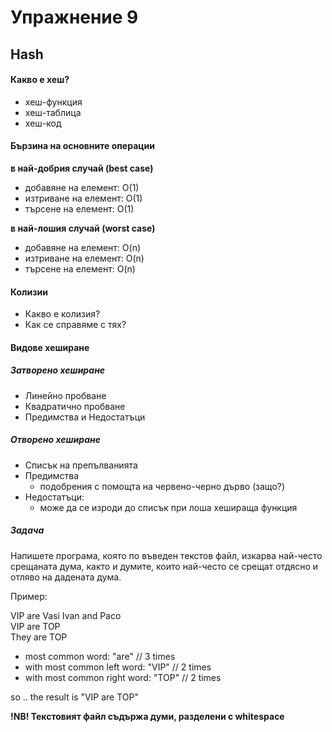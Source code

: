 # Упражнение 9
## Hash

#### Какво е хеш?

* хеш-функция
* хеш-таблица
* хеш-код

#### Бързина на основните операции
**в най-добрия случай (best case)**
* добавяне на елемент: O(1)
* изтриване на елемент: O(1)
* търсене на елемент: O(1)

**в най-лошия случай (worst case)**
* добавяне на елемент: O(n)
* изтриване на елемент: O(n)
* търсене на елемент: O(n)

#### Колизии

* Какво е колизия?
* Как се справяме с тях?

#### Видове хеширане

 ##### Затворено хеширане
 
* Линейно пробване
* Квадратично пробване
* Предимства и Недостатъци

##### Отворено хеширане

* Списък на препълванията
* Предимства
	* подобрения с помощта на червено-черно дърво (защо?) 
* Недостатъци:
	* може да се изроди до списък при лоша хешираща функция  

##### Задача

Напишете програма, която по въведен текстов файл, изкарва най-често срещаната дума, както и думите, които най-често се срещат отдясно и отляво на дадената дума.

Пример:

VIP are Vasi Ivan and Paco </br>
VIP are TOP </br>
They are TOP </br>


* most common word: "are" // 3 times
* with most common left word: "VIP" // 2 times
* with most common right word: "TOP" // 2 times


so .. the result is "VIP are TOP"

**!NB! Текстовият файл съдържа думи, разделени с whitespace**
